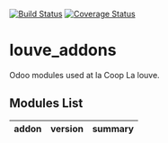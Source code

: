 [![Build Status](https://travis-ci.org/shewolfERP/louve_addons.svg?branch=9.0)](https://travis-ci.org/shewolfERP/louve_addons)
[![Coverage Status](https://coveralls.io/repos/shewolfERP/louve_addons/badge.png?branch=9.0)](https://coveralls.io/r/shewolfERP/louve_addons?branch=9.0)


louve_addons
============

Odoo modules used at la Coop La louve.

[//]: # (addons)
Modules List
------------
addon | version | summary
--- | --- | ---

[//]: # (end addons)
